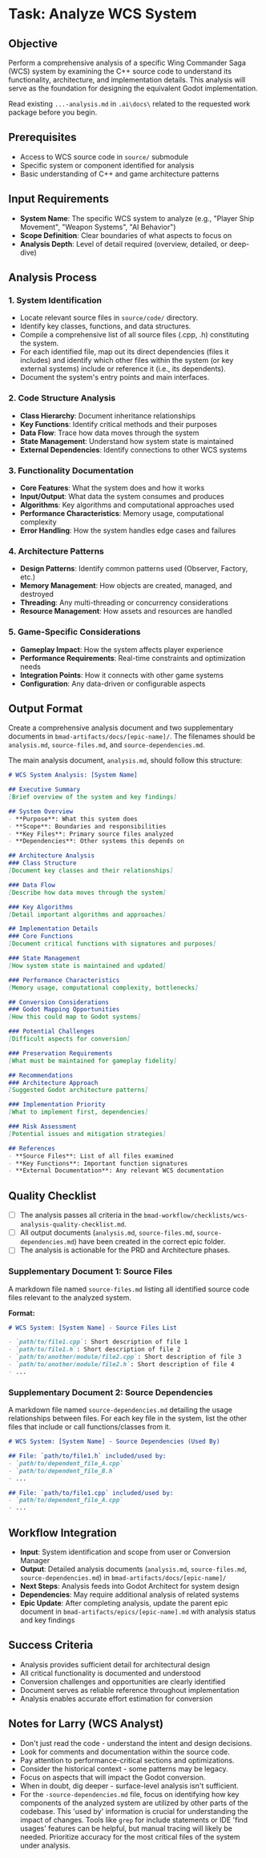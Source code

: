# Task: Analyze WCS System

## Objective
Perform a comprehensive analysis of a specific Wing Commander Saga (WCS) system by examining the C++ source code to understand its functionality, architecture, and implementation details. This analysis will serve as the foundation for designing the equivalent Godot implementation.

Read existing `...-analysis.md` in `.ai\docs\` related to the requested work package before you begin.

## Prerequisites
- Access to WCS source code in `source/` submodule
- Specific system or component identified for analysis
- Basic understanding of C++ and game architecture patterns

## Input Requirements
- **System Name**: The specific WCS system to analyze (e.g., "Player Ship Movement", "Weapon Systems", "AI Behavior")
- **Scope Definition**: Clear boundaries of what aspects to focus on
- **Analysis Depth**: Level of detail required (overview, detailed, or deep-dive)

## Analysis Process

### 1. System Identification
- Locate relevant source files in `source/code/` directory.
- Identify key classes, functions, and data structures.
- Compile a comprehensive list of all source files (.cpp, .h) constituting the system.
- For each identified file, map out its direct dependencies (files it includes) and identify which other files within the system (or key external systems) include or reference it (i.e., its dependents).
- Document the system's entry points and main interfaces.

### 2. Code Structure Analysis
- **Class Hierarchy**: Document inheritance relationships
- **Key Functions**: Identify critical methods and their purposes
- **Data Flow**: Trace how data moves through the system
- **State Management**: Understand how system state is maintained
- **External Dependencies**: Identify connections to other WCS systems

### 3. Functionality Documentation
- **Core Features**: What the system does and how it works
- **Input/Output**: What data the system consumes and produces
- **Algorithms**: Key algorithms and computational approaches used
- **Performance Characteristics**: Memory usage, computational complexity
- **Error Handling**: How the system handles edge cases and failures

### 4. Architecture Patterns
- **Design Patterns**: Identify common patterns used (Observer, Factory, etc.)
- **Memory Management**: How objects are created, managed, and destroyed
- **Threading**: Any multi-threading or concurrency considerations
- **Resource Management**: How assets and resources are handled

### 5. Game-Specific Considerations
- **Gameplay Impact**: How the system affects player experience
- **Performance Requirements**: Real-time constraints and optimization needs
- **Integration Points**: How it connects with other game systems
- **Configuration**: Any data-driven or configurable aspects

## Output Format

Create a comprehensive analysis document and two supplementary documents in `bmad-artifacts/docs/[epic-name]/`. The filenames should be `analysis.md`, `source-files.md`, and `source-dependencies.md`.

The main analysis document, `analysis.md`, should follow this structure:

```markdown
# WCS System Analysis: [System Name]

## Executive Summary
[Brief overview of the system and key findings]

## System Overview
- **Purpose**: What this system does
- **Scope**: Boundaries and responsibilities
- **Key Files**: Primary source files analyzed
- **Dependencies**: Other systems this depends on

## Architecture Analysis
### Class Structure
[Document key classes and their relationships]

### Data Flow
[Describe how data moves through the system]

### Key Algorithms
[Detail important algorithms and approaches]

## Implementation Details
### Core Functions
[Document critical functions with signatures and purposes]

### State Management
[How system state is maintained and updated]

### Performance Characteristics
[Memory usage, computational complexity, bottlenecks]

## Conversion Considerations
### Godot Mapping Opportunities
[How this could map to Godot systems]

### Potential Challenges
[Difficult aspects for conversion]

### Preservation Requirements
[What must be maintained for gameplay fidelity]

## Recommendations
### Architecture Approach
[Suggested Godot architecture patterns]

### Implementation Priority
[What to implement first, dependencies]

### Risk Assessment
[Potential issues and mitigation strategies]

## References
- **Source Files**: List of all files examined
- **Key Functions**: Important function signatures
- **External Documentation**: Any relevant WCS documentation
```

## Quality Checklist
- [ ] The analysis passes all criteria in the `bmad-workflow/checklists/wcs-analysis-quality-checklist.md`.
- [ ] All output documents (`analysis.md`, `source-files.md`, `source-dependencies.md`) have been created in the correct epic folder.
- [ ] The analysis is actionable for the PRD and Architecture phases.

### Supplementary Document 1: Source Files

A markdown file named `source-files.md` listing all identified source code files relevant to the analyzed system.

**Format:**
```markdown
# WCS System: [System Name] - Source Files List

- `path/to/file1.cpp`: Short description of file 1
- `path/to/file1.h`: Short description of file 2
- `path/to/another/module/file2.cpp`: Short description of file 3
- `path/to/another/module/file2.h`: Short description of file 4
- ...
```

### Supplementary Document 2: Source Dependencies

A markdown file named `source-dependencies.md` detailing the usage relationships between files. For each key file in the system, list the other files that include or call functions/classes from it.

```markdown
# WCS System: [System Name] - Source Dependencies (Used By)

## File: `path/to/file1.h` included/used by:
- `path/to/dependent_file_A.cpp`
- `path/to/dependent_file_B.h`
- ...

## File: `path/to/file1.cpp` included/used by:
- `path/to/dependent_file_A.cpp`
- ...
```

## Workflow Integration
- **Input**: System identification and scope from user or Conversion Manager
- **Output**: Detailed analysis documents (`analysis.md`, `source-files.md`, `source-dependencies.md`) in `bmad-artifacts/docs/[epic-name]/`
- **Next Steps**: Analysis feeds into Godot Architect for system design
- **Dependencies**: May require additional analysis of related systems
- **Epic Update**: After completing analysis, update the parent epic document in `bmad-artifacts/epics/[epic-name].md` with analysis status and key findings

## Success Criteria
- Analysis provides sufficient detail for architectural design
- All critical functionality is documented and understood
- Conversion challenges and opportunities are clearly identified
- Document serves as reliable reference throughout implementation
- Analysis enables accurate effort estimation for conversion

## Notes for Larry (WCS Analyst)
- Don't just read the code - understand the intent and design decisions.
- Look for comments and documentation within the source code.
- Pay attention to performance-critical sections and optimizations.
- Consider the historical context - some patterns may be legacy.
- Focus on aspects that will impact the Godot conversion.
- When in doubt, dig deeper - surface-level analysis isn't sufficient.
- For the `-source-dependencies.md` file, focus on identifying how key components of the analyzed system are utilized by other parts of the codebase. This 'used by' information is crucial for understanding the impact of changes. Tools like `grep` for include statements or IDE 'find usages' features can be helpful, but manual tracing will likely be needed. Prioritize accuracy for the most critical files of the system under analysis.
